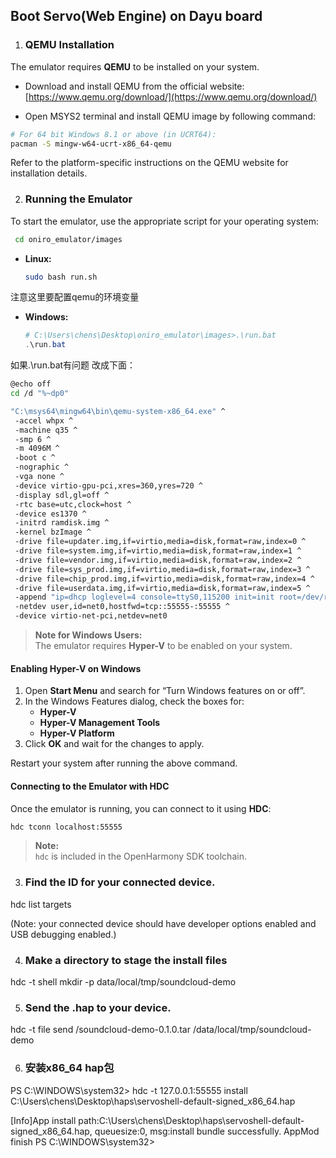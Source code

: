 ## Boot Servo(Web Engine) on Dayu board


1. ### QEMU Installation

The emulator requires **QEMU** to be installed on your system.

- Download and install QEMU from the official website:  
  [https://www.qemu.org/download/](https://www.qemu.org/download/)

- Open MSYS2 terminal and install QEMU image by following command:
```bash
# For 64 bit Windows 8.1 or above (in UCRT64):
pacman -S mingw-w64-ucrt-x86_64-qemu
```

Refer to the platform-specific instructions on the QEMU website for installation details.

2. ### Running the Emulator

To start the emulator, use the appropriate script for your operating system:

```bash
 cd oniro_emulator/images
```

- **Linux:**  
  ```bash
  sudo bash run.sh
  ```
注意这里要配置qemu的环境变量
- **Windows:**  
  ```powershell
  # C:\Users\chens\Desktop\oniro_emulator\images>.\run.bat
  .\run.bat
  ```
如果.\run.bat有问题
改成下面：
```bash
@echo off
cd /d "%~dp0"

"C:\msys64\mingw64\bin\qemu-system-x86_64.exe" ^
 -accel whpx ^
 -machine q35 ^
 -smp 6 ^
 -m 4096M ^
 -boot c ^
 -nographic ^
 -vga none ^
 -device virtio-gpu-pci,xres=360,yres=720 ^
 -display sdl,gl=off ^
 -rtc base=utc,clock=host ^
 -device es1370 ^
 -initrd ramdisk.img ^
 -kernel bzImage ^
 -drive file=updater.img,if=virtio,media=disk,format=raw,index=0 ^
 -drive file=system.img,if=virtio,media=disk,format=raw,index=1 ^
 -drive file=vendor.img,if=virtio,media=disk,format=raw,index=2 ^
 -drive file=sys_prod.img,if=virtio,media=disk,format=raw,index=3 ^
 -drive file=chip_prod.img,if=virtio,media=disk,format=raw,index=4 ^
 -drive file=userdata.img,if=virtio,media=disk,format=raw,index=5 ^
 -append "ip=dhcp loglevel=4 console=ttyS0,115200 init=init root=/dev/ram0 rw  ohos.boot.hardware=virt default_boot_device=10007000.virtio_mmio sn=8823456789 ohos.required_mount.system=/dev/block/vdb@/usr@ext4@ro,barrier=1@wait,required ohos.required_mount.vendor=/dev/block/vdc@/vendor@ext4@ro,barrier=1@wait,required" ^
 -netdev user,id=net0,hostfwd=tcp::55555-:55555 ^
 -device virtio-net-pci,netdev=net0
```

> **Note for Windows Users:**  
> The emulator requires **Hyper-V** to be enabled on your system.

#### Enabling Hyper-V on Windows

1. Open **Start Menu** and search for “Turn Windows features on or off”.
2. In the Windows Features dialog, check the boxes for:
   - **Hyper-V**
   - **Hyper-V Management Tools**
   - **Hyper-V Platform**
3. Click **OK** and wait for the changes to apply.

Restart your system after running the above command.

#### Connecting to the Emulator with HDC

Once the emulator is running, you can connect to it using **HDC**:

```bash
hdc tconn localhost:55555
```

> **Note:**  
> `hdc` is included in the OpenHarmony SDK toolchain.


3. ### Find the ID for your connected device.

hdc list targets

(Note: your connected device should have developer options enabled and USB debugging enabled.)

4. ### Make a directory to stage the install files

hdc -t <your device id> shell mkdir -p data/local/tmp/soundcloud-demo

5. ### Send the .hap to your device.

hdc -t <your device id> file send <path-to>/soundcloud-demo-0.1.0.tar /data/local/tmp/soundcloud-demo


6. ### 安装x86_64 hap包
PS C:\WINDOWS\system32> hdc -t 127.0.0.1:55555 install C:\Users\chens\Desktop\haps\servoshell-default-signed_x86_64.hap
>>
[Info]App install path:C:\Users\chens\Desktop\haps\servoshell-default-signed_x86_64.hap, queuesize:0, msg:install bundle successfully.
AppMod finish
PS C:\WINDOWS\system32>